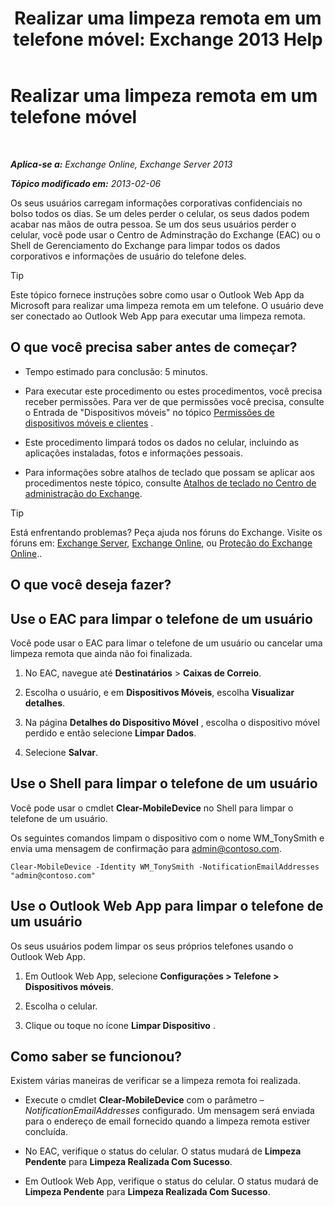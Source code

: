 ﻿---
title: 'Realizar uma limpeza remota em um telefone móvel: Exchange 2013 Help'
TOCTitle: Realizar uma limpeza remota em um telefone móvel
ms:assetid: 67ba838e-031d-4a98-b277-170683b6f520
ms:mtpsurl: https://technet.microsoft.com/pt-br/library/Aa998614(v=EXCHG.150)
ms:contentKeyID: 52058433
ms.date: 05/22/2018
mtps_version: v=EXCHG.150
ms.translationtype: MT
---

# Realizar uma limpeza remota em um telefone móvel

 

_**Aplica-se a:** Exchange Online, Exchange Server 2013_

_**Tópico modificado em:** 2013-02-06_

Os seus usuários carregam informações corporativas confidenciais no bolso todos os dias. Se um deles perder o celular, os seus dados podem acabar nas mãos de outra pessoa. Se um dos seus usuários perder o celular, você pode usar o Centro de Adminstração do Exchange (EAC) ou o Shell de Gerenciamento do Exchange para limpar todos os dados corporativos e informações de usuário do telefone deles.


> [!TIP]
> Este tópico fornece instruções sobre como usar o Outlook Web App da Microsoft para realizar uma limpeza remota em um telefone. O usuário deve ser conectado ao Outlook Web App para executar uma limpeza remota.



## O que você precisa saber antes de começar?

  - Tempo estimado para conclusão: 5 minutos.

  - Para executar este procedimento ou estes procedimentos, você precisa receber permissões. Para ver de que permissões você precisa, consulte o Entrada de "Dispositivos móveis" no tópico [Permissões de dispositivos móveis e clientes](clients-and-mobile-devices-permissions-exchange-2013-help.md) .

  - Este procedimento limpará todos os dados no celular, incluindo as aplicações instaladas, fotos e informações pessoais.

  - Para informações sobre atalhos de teclado que possam se aplicar aos procedimentos neste tópico, consulte [Atalhos de teclado no Centro de administração do Exchange](keyboard-shortcuts-in-the-exchange-admin-center-exchange-online-protection-help.md).


> [!TIP]
> Está enfrentando problemas? Peça ajuda nos fóruns do Exchange. Visite os fóruns em: <A href="https://go.microsoft.com/fwlink/p/?linkid=60612">Exchange Server</A>, <A href="https://go.microsoft.com/fwlink/p/?linkid=267542">Exchange Online</A>, ou <A href="https://go.microsoft.com/fwlink/p/?linkid=285351">Proteção do Exchange Online</A>..



## O que você deseja fazer?

## Use o EAC para limpar o telefone de um usuário

Você pode usar o EAC para limar o telefone de um usuário ou cancelar uma limpeza remota que ainda não foi finalizada.

1.  No EAC, navegue até **Destinatários** \> **Caixas de Correio**.

2.  Escolha o usuário, e em **Dispositivos Móveis**, escolha **Visualizar detalhes**.

3.  Na página **Detalhes do Dispositivo Móvel** , escolha o dispositivo móvel perdido e então selecione **Limpar Dados**.

4.  Selecione **Salvar**.

## Use o Shell para limpar o telefone de um usuário

Você pode usar o cmdlet **Clear-MobileDevice** no Shell para limpar o telefone de um usuário.

Os seguintes comandos limpam o dispositivo com o nome WM\_TonySmith e envia uma mensagem de confirmação para admin@contoso.com.

    Clear-MobileDevice -Identity WM_TonySmith -NotificationEmailAddresses "admin@contoso.com"

## Use o Outlook Web App para limpar o telefone de um usuário

Os seus usuários podem limpar os seus próprios telefones usando o Outlook Web App.

1.  Em Outlook Web App, selecione **Configurações \> Telefone \> Dispositivos móveis**.

2.  Escolha o celular.

3.  Clique ou toque no ícone **Limpar Dispositivo** .

## Como saber se funcionou?

Existem várias maneiras de verificar se a limpeza remota foi realizada.

  - Execute o cmdlet **Clear-MobileDevice** com o parâmetro *–NotificationEmailAddresses* configurado. Um mensagem será enviada para o endereço de email fornecido quando a limpeza remota estiver concluída.

  - No EAC, verifique o status do celular. O status mudará de **Limpeza Pendente** para **Limpeza Realizada Com Sucesso**.

  - Em Outlook Web App, verifique o status do celular. O status mudará de **Limpeza Pendente** para **Limpeza Realizada Com Sucesso**.

